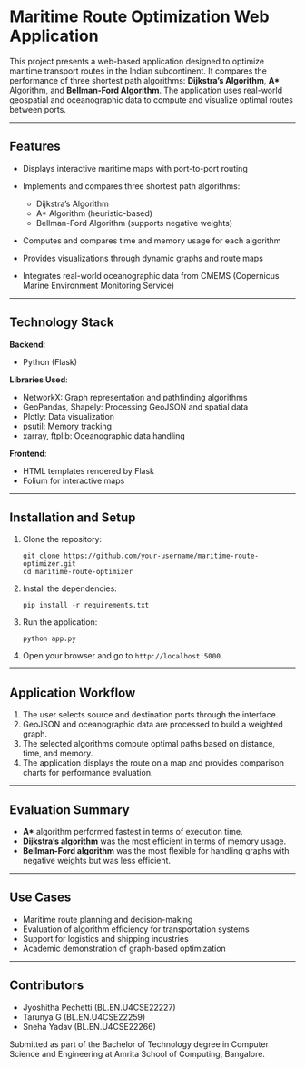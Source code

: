 # Maritime Route Optimization Web Application

This project presents a web-based application designed to optimize maritime transport routes in the Indian subcontinent. It compares the performance of three shortest path algorithms: **Dijkstra’s Algorithm**, **A\*** Algorithm, and **Bellman-Ford Algorithm**. The application uses real-world geospatial and oceanographic data to compute and visualize optimal routes between ports.

---

## Features

* Displays interactive maritime maps with port-to-port routing
* Implements and compares three shortest path algorithms:

  * Dijkstra’s Algorithm
  * A\* Algorithm (heuristic-based)
  * Bellman-Ford Algorithm (supports negative weights)
* Computes and compares time and memory usage for each algorithm
* Provides visualizations through dynamic graphs and route maps
* Integrates real-world oceanographic data from CMEMS (Copernicus Marine Environment Monitoring Service)

---

## Technology Stack

**Backend**:

* Python (Flask)

**Libraries Used**:

* NetworkX: Graph representation and pathfinding algorithms
* GeoPandas, Shapely: Processing GeoJSON and spatial data
* Plotly: Data visualization
* psutil: Memory tracking
* xarray, ftplib: Oceanographic data handling

**Frontend**:

* HTML templates rendered by Flask
* Folium for interactive maps

---

## Installation and Setup

1. Clone the repository:

   ```
   git clone https://github.com/your-username/maritime-route-optimizer.git
   cd maritime-route-optimizer
   ```

2. Install the dependencies:

   ```
   pip install -r requirements.txt
   ```

3. Run the application:

   ```
   python app.py
   ```

4. Open your browser and go to `http://localhost:5000`.

---

## Application Workflow

1. The user selects source and destination ports through the interface.
2. GeoJSON and oceanographic data are processed to build a weighted graph.
3. The selected algorithms compute optimal paths based on distance, time, and memory.
4. The application displays the route on a map and provides comparison charts for performance evaluation.

---

## Evaluation Summary

* **A\*** algorithm performed fastest in terms of execution time.
* **Dijkstra’s algorithm** was the most efficient in terms of memory usage.
* **Bellman-Ford algorithm** was the most flexible for handling graphs with negative weights but was less efficient.

---

## Use Cases

* Maritime route planning and decision-making
* Evaluation of algorithm efficiency for transportation systems
* Support for logistics and shipping industries
* Academic demonstration of graph-based optimization

---

## Contributors

* Jyoshitha Pechetti (BL.EN.U4CSE22227)
* Tarunya G (BL.EN.U4CSE22259)
* Sneha Yadav (BL.EN.U4CSE22266)

Submitted as part of the Bachelor of Technology degree in Computer Science and Engineering at Amrita School of Computing, Bangalore.
